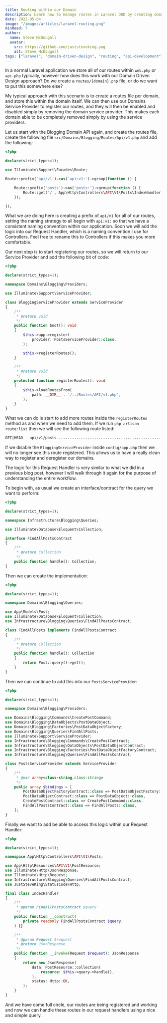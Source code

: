 ```yaml
---
title: Routing within our Domain
description: Learn how to manage routes in Laravel DDD by creating domain-specific route files and using service providers for cleaner and more organized code.
date: 2022-05-04
image: "/images/articles/laravel-routing.png"
minRead: 7
author:
  name: Steve McDougall
  avatar:
    src: https://github.com/juststeveking.png
    alt: Steve McDougall
tags: ["laravel", "domain-driven-design", "routing", "api-development"]
---
```


In a normal Laravel application we store all of our routes within `web.php` or `api.php` typically, however how does this work with our Domain Driven Design approach? Do we create a `routes/{domain}.php` file, or do we want to put this somewhere else?

My typical approach with this scenario is to create a routes file per domain, and store this within the domain itself. We can then use our Domains Service Provider to register our routes, and they will then be enabled and disabled simply by removing the domain service provider. This makes each domain able to be completely removed simply by using the service providers.

Let us start with the Blogging Domain API again, and create the routes file, create the following file `src/Domains/Blogging/Routes/Api/v1.php` and add the following:

```php
<?php

declare(strict_types=1);

use Illuminate\Support\Facades\Route;

Route::prefix('api/v1')->as('api:v1:')->group(function () {

    Route::prefix('posts')->as('posts:')->group(function () {
        Route::get('/', App\Http\Controllers\API\V1\Posts\IndexHandler::class)->name('index');
    });

});
```

What we are doing here is creating a prefix of `api/v1` for all of our routes, setting the naming strategy to all begin with `api:v1:` so that we have a consistent naming convention within our application. Soon we will add the logic into our Request Handler, which is a naming convention I use for Controllers. Feel free to rename this to Controllers if this makes you more comfortable.

Our next step is to start registering our routes, so we will return to our Service Provider and add the following bit of code:

```php
<?php

declare(strict_types=1);

namespace Domains\Blogging\Providers;

use Illuminate\Support\ServiceProvider;

class BloggingServiceProvider extends ServiceProvider
{
    /**
     * @return void
     */
    public function boot(): void
    {
        $this->app->register(
            provider: PostsServiceProvider::class,
        );

        $this->registerRoutes();
    }

    /**
     * @return void
     */
    protected function registerRoutes(): void
    {
        $this->loadRoutesFrom(
            path: __DIR__ . '/../Routes/API/v1.php',
        );
    }
}
```

What we can do is start to add more routes inside the `registerRoutes` method as and when we need to add them. If we run `php artisan route:list` then we will see the following route listed:

```markdown
GET|HEAD   api/v1/posts .................................................................. api:v1:posts:index › API\V1\Posts\IndexHandler
```

If we disable the `BloggingServiceProvider` inside `config/app.php` then we will no longer see this route registered. This allows us to have a really clean way to register and deregister our domains.

The logic for this Request Handler is very similar to what we did in a previous blog post, however I will walk through it again for the purpose of understanding the entire workflow.

To begin with, as usual we create an interface/contract for the query we want to perform: 

```php
<?php

declare(strict_types=1);

namespace Infrastructure\Blogging\Queries;

use Illuminate\Database\Eloquent\Collection;

interface FindAllPostsContract
{
    /**
     * @return Collection
     */
    public function handle(): Collection;
}
```

Then we can create the implementation:

```php
<?php

declare(strict_types=1);

namespace Domains\Blogging\Queries;

use App\Models\Post;
use Illuminate\Database\Eloquent\Collection;
use Infrastructure\Blogging\Queries\FindAllPostsContract;

class FindAllPosts implements FindAllPostsContract
{
    /**
     * @return Collection
     */
    public function handle(): Collection
    {
        return Post::query()->get();
    }
}
```

Then we can continue to add this into our `PostsServiceProvider`:

```php
<?php

declare(strict_types=1);

namespace Domains\Blogging\Providers;

use Domains\Blogging\Commands\CreatePostCommand;
use Domains\Blogging\DataObjects\PostDataObject;
use Domains\Blogging\Factories\PostDataObjectFactory;
use Domains\Blogging\Queries\FindAllPosts;
use Illuminate\Support\ServiceProvider;
use Infrastructure\Blogging\Commands\CreatePostContract;
use Infrastructure\Blogging\DataObjects\PostDataObjectContract;
use Infrastructure\Blogging\Factories\PostDataObjectFactoryContract;
use Infrastructure\Blogging\Queries\FindAllPostsContract;

class PostsServiceProvider extends ServiceProvider
{
    /**
     * @var array<class-string,class-string>
     */
    public array $bindings = [
        PostDataObjectFactoryContract::class => PostDataObjectFactory::class,
        PostDataObjectContract::class => PostDataObject::class,
        CreatePostContract::class => CreatePostCommand::class,
        FindAllPostsContract::class => FindAllPosts::class,
    ];
}
```

Finally we want to add be able to access this logic within our Request Handler:

```php
<?php

declare(strict_types=1);

namespace App\Http\Controllers\API\V1\Posts;

use App\Http\Resources\API\V1\PostResource;
use Illuminate\Http\JsonResponse;
use Illuminate\Http\Request;
use Infrastructure\Blogging\Queries\FindAllPostsContract;
use JustSteveKing\StatusCode\Http;

final class IndexHandler
{
    /**
     * @param FindAllPostsContract $query
     */
    public function __construct(
        private readonly FindAllPostsContract $query,
    ) {}

    /**
     * @param Request $request
     * @return JsonResponse
     */
    public function __invoke(Request $request): JsonResponse
    {
        return new JsonResponse(
            data: PostResource::collection(
                resource: $this->query->handle(),
            ),
            status: Http::OK,
        );
    }
}
```

And we have come full circle, our routes are being registered and working and now we can handle these routes in our request handlers using a nice and simple query.
